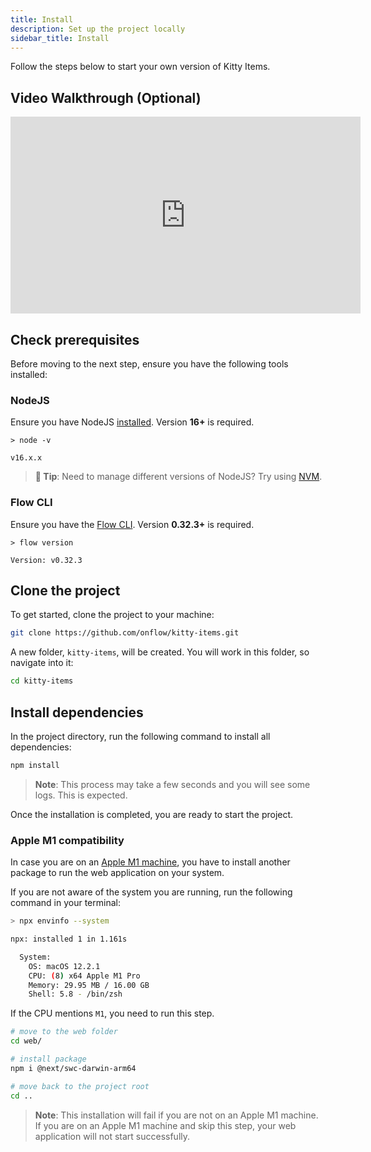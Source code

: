 ```yaml
---
title: Install
description: Set up the project locally
sidebar_title: Install
---
```


Follow the steps below to start your own version of Kitty Items. 

## Video Walkthrough (Optional)

<iframe width="560" height="315" src="https://www.youtube.com/embed/hsDHUgH8E7o" title="YouTube video player" frameborder="0" allow="accelerometer; autoplay; clipboard-write; encrypted-media; gyroscope; picture-in-picture" allowfullscreen></iframe>

## Check prerequisites

Before moving to the next step, ensure you have the following tools installed:

### NodeJS

Ensure you have NodeJS [installed](https://nodejs.org/en/). Version **16+** is required.

```
> node -v

v16.x.x
```

> **📣 Tip**: Need to manage different versions of NodeJS? Try using [NVM](https://github.com/nvm-sh/nvm).

### Flow CLI

Ensure you have the [Flow CLI](https://docs.onflow.org/flow-cli/install/). Version **0.32.3+** is required.

```
> flow version

Version: v0.32.3
```

## Clone the project

To get started, clone the project to your machine:

```sh
git clone https://github.com/onflow/kitty-items.git
```

A new folder, `kitty-items`, will be created. You will work in this folder, so navigate into it:

```sh
cd kitty-items
```

## Install dependencies

In the project directory, run the following command to install all dependencies:

```sh
npm install
```

> **Note**: This process may take a few seconds and you will see some logs. This is expected.

Once the installation is completed, you are ready to start the project.

### Apple M1 compatibility

In case you are on an [Apple M1 machine](https://en.wikipedia.org/wiki/Apple_M1), you have to install another package to run the web application on your system.

If you are not aware of the system you are running, run the following command in your terminal:

```sh
> npx envinfo --system

npx: installed 1 in 1.161s

  System:
    OS: macOS 12.2.1
    CPU: (8) x64 Apple M1 Pro
    Memory: 29.95 MB / 16.00 GB
    Shell: 5.8 - /bin/zsh
```

If the CPU mentions `M1`, you need to run this step.

```sh
# move to the web folder
cd web/

# install package
npm i @next/swc-darwin-arm64

# move back to the project root
cd ..
```

> **Note**: This installation will fail if you are not on an Apple M1 machine. If you are on an Apple M1 machine and skip this step, your web application will not start successfully.
